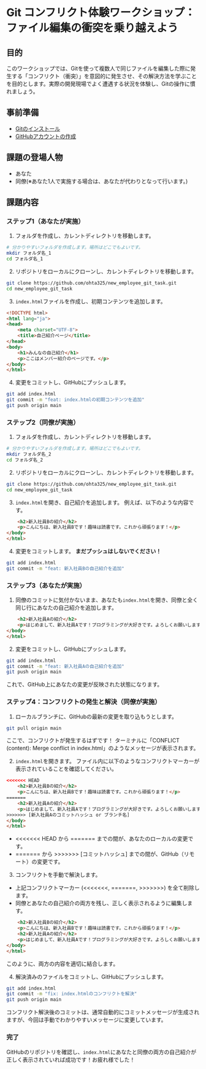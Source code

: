 # Git コンフリクト体験ワークショップ：ファイル編集の衝突を乗り越えよう

## 目的

このワークショップでは、Gitを使って複数人で同じファイルを編集した際に発生する「コンフリクト（衝突）」を意図的に発生させ、その解決方法を学ぶことを目的とします。実際の開発現場でよく遭遇する状況を体験し、Gitの操作に慣れましょう。

## 事前準備

- [Gitのインストール](https://git-scm.com/downloads/win)
- [GitHubアカウントの作成](https://github.com/signup)

## 課題の登場人物

- あなた
- 同僚(※あなた1人で実施する場合は、あなたが代わりとなって行います。)

## 課題内容

### ステップ1（あなたが実施）

1. フォルダを作成し、カレントディレクトリを移動します。
```bash
# 分かりやすいフォルダを作成します。場所はどこでもよいです。
mkdir フォルダ名_1
cd フォルダ名_1
```

2. リポジトリをローカルにクローンし、カレントディレクトリを移動します。
```bash
git clone https://github.com/ohta325/new_employee_git_task.git
cd new_employee_git_task
```

3. `index.html`ファイルを作成し、初期コンテンツを追加します。
```html
<!DOCTYPE html>
<html lang="ja">
<head>
    <meta charset="UTF-8">
    <title>自己紹介ページ</title>
</head>
<body>
    <h1>みんなの自己紹介</h1>
    <p>ここはメンバー紹介のページです。</p>
</body>
</html>
```

4. 変更をコミットし、GitHubにプッシュします。
```bash
git add index.html
git commit -m "feat: index.htmlの初期コンテンツを追加"
git push origin main
```

### ステップ2（同僚が実施）

1. フォルダを作成し、カレントディレクトリを移動します。
```bash
# 分かりやすいフォルダを作成します。場所はどこでもよいです。
mkdir フォルダ名_2
cd フォルダ名_2
```

2. リポジトリをローカルにクローンし、カレントディレクトリを移動します。
```bash
git clone https://github.com/ohta325/new_employee_git_task.git
cd new_employee_git_task
```

3. `index.html`を開き、自己紹介を追加します。 例えば、以下のような内容です。
```html
    <h2>新入社員Bの紹介</h2>
    <p>こんにちは、新入社員Bです！趣味は読書です。これから頑張ります！</p>
</body>
</html>
```

4. 変更をコミットします。 **まだプッシュはしないでください！**
```bash
git add index.html
git commit -m "feat: 新入社員Bの自己紹介を追加"
```

### ステップ3（あなたが実施）

1. 同僚のコミットに気付かないまま、あなたも`index.html`を開き、同僚と全く同じ行にあなたの自己紹介を追加します。
```html
    <h2>新入社員Aの紹介</h2>
    <p>はじめまして、新入社員Aです！プログラミングが大好きです。よろしくお願いします！</p>
</body>
</html>
```

2. 変更をコミットし、GitHubにプッシュします。
```bash
git add index.html
git commit -m "feat: 新入社員Aの自己紹介を追加"
git push origin main
```
これで、GitHub上にあなたの変更が反映された状態になります。

### ステップ4：コンフリクトの発生と解決（同僚が実施）

1. ローカルブランチに、GitHubの最新の変更を取り込もうとします。
```bash
git pull origin main
```
ここで、コンフリクトが発生するはずです！ ターミナルに「CONFLICT (content): Merge conflict in index.html」のようなメッセージが表示されます。

2. `index.html`を開きます。 ファイル内に以下のようなコンフリクトマーカーが表示されていることを確認してください。
```html
<<<<<<< HEAD
    <h2>新入社員Bの紹介</h2>
    <p>こんにちは、新入社員Bです！趣味は読書です。これから頑張ります！</p>
=======
    <h2>新入社員Aの紹介</h2>
    <p>はじめまして、新入社員Aです！プログラミングが大好きです。よろしくお願いします！</p>
>>>>>>> [新入社員Aのコミットハッシュ or ブランチ名]
</body>
</html>
```
- <<<<<<< HEAD から ======= までの間が、あなたのローカルの変更です。
- ======= から >>>>>>> [コミットハッシュ] までの間が、GitHub（リモート）の変更です。

3. コンフリクトを手動で解決します。
- 上記コンフリクトマーカー (<<<<<<<, =======, >>>>>>>) を全て削除します。
- 同僚とあなたの自己紹介の両方を残し、正しく表示されるように編集します。
```html
    <h2>新入社員Bの紹介</h2>
    <p>こんにちは、新入社員Bです！趣味は読書です。これから頑張ります！</p>
    <h2>新入社員Aの紹介</h2>
    <p>はじめまして、新入社員Aです！プログラミングが大好きです。よろしくお願いします！</p>
</body>
</html>
```
このように、両方の内容を適切に結合します。

4. 解決済みのファイルをコミットし、GitHubにプッシュします。
```bash
git add index.html
git commit -m "fix: index.htmlのコンフリクトを解決"
git push origin main
```
コンフリクト解決後のコミットは、通常自動的にコミットメッセージが生成されますが、今回は手動でわかりやすいメッセージに変更しています。

### 完了

GitHubのリポジトリを確認し、`index.html`にあなたと同僚の両方の自己紹介が正しく表示されていれば成功です！お疲れ様でした！
